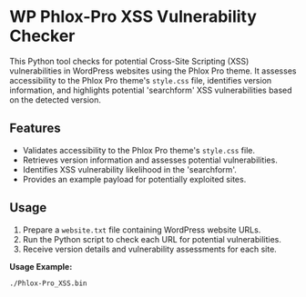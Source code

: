 # WP Phlox-Pro XSS Vulnerability Checker

This Python tool checks for potential Cross-Site Scripting (XSS) vulnerabilities in WordPress websites using the Phlox Pro theme. It assesses accessibility to the Phlox Pro theme's `style.css` file, identifies version information, and highlights potential 'searchform' XSS vulnerabilities based on the detected version.

## Features
- Validates accessibility to the Phlox Pro theme's `style.css` file.
- Retrieves version information and assesses potential vulnerabilities.
- Identifies XSS vulnerability likelihood in the 'searchform'.
- Provides an example payload for potentially exploited sites.

## Usage
1. Prepare a `website.txt` file containing WordPress website URLs.
2. Run the Python script to check each URL for potential vulnerabilities.
3. Receive version details and vulnerability assessments for each site.

**Usage Example:**
```bash
./Phlox-Pro_XSS.bin 
